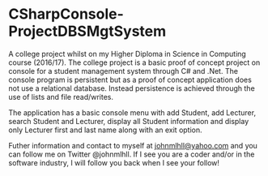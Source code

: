 # CSharpConsole-ProjectDBSMgtSystem
A college project whilst on my Higher Diploma in Science in Computing course (2016/17).  The college project is a basic proof of concept project on console for a student management system through C# and .Net. The console program is persistent but as a proof of concept application does not use a relational database. Instead persistence is achieved through the use of lists and file read/writes.

The application has a basic console menu with add Student, add Lecturer, search Student and Lecturer, display all Student information and display only Lecturer first and last name along with an exit option.

Futher information and contact to myself at johnmlhll@yahoo.com and you can follow me on Twitter @johnmlhll. If I see you are a coder and/or in the software industry, I will follow you back when I see your follow!
